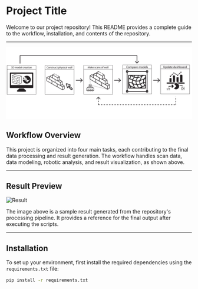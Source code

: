 # Project Title

Welcome to our project repository! This README provides a complete guide to the workflow, installation, and contents of the repository.

---

![Workflow Overview](img/maintask.png)

## Workflow Overview

This project is organized into four main tasks, each contributing to the final data processing and result generation. The workflow handles scan data, data modeling, robotic analysis, and result visualization, as shown above.

---

## Result Preview

![Result](img/result.png)

The image above is a sample result generated from the repository's processing pipeline. It provides a reference for the final output after executing the scripts.

---

## Installation 

To set up your environment, first install the required dependencies using the `requirements.txt` file:

```bash
pip install -r requirements.txt

